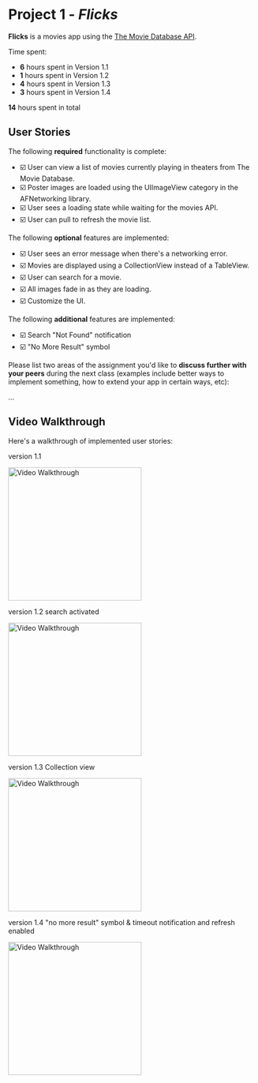 # Project 1 - *Flicks*

**Flicks** is a movies app using the [The Movie Database API](http://docs.themoviedb.apiary.io/#).

Time spent: 

- **6** hours spent in Version 1.1
- **1** hours spent in Version 1.2
- **4** hours spent in Version 1.3
- **3** hours spent in Version 1.4

**14** hours spent in total


## User Stories

The following **required** functionality is complete:

- ☑️ User can view a list of movies currently playing in theaters from The Movie Database. 
- ☑️ Poster images are loaded using the UIImageView category in the AFNetworking library.
- ☑️ User sees a loading state while waiting for the movies API.
- ☑️ User can pull to refresh the movie list.

The following **optional** features are implemented:

- ☑️ User sees an error message when there's a networking error.
- ☑️ Movies are displayed using a CollectionView instead of a TableView.
- ☑️ User can search for a movie.
- ☑️ All images fade in as they are loading.
- ☑️ Customize the UI.

The following **additional** features are implemented:

- ☑️ Search "Not Found" notification
- ☑️ "No More Result" symbol

Please list two areas of the assignment you'd like to **discuss further with your peers** during the next class (examples include better ways to implement something, how to extend your app in certain ways, etc):

...

## Video Walkthrough 

Here's a walkthrough of implemented user stories:

version 1.1

<img src='https://github.com/sine27/Flicks/blob/master/demo/assign1-1.gif' title='tip calculation' width='270' alt='Video Walkthrough' />

version 1.2 search activated

<img src='https://github.com/sine27/Flicks/blob/master/demo/assign1-2search.gif' title='tip calculation' width='270' alt='Video Walkthrough' />

version 1.3 Collection view

<img src='https://github.com/sine27/Flicks/blob/master/demo/assign1-3collection.gif' title='tip calculation' width='270' alt='Video Walkthrough' />

version 1.4 "no more result" symbol & timeout notification and refresh enabled

<img src='https://github.com/sine27/Flicks/blob/master/demo/assign1-4timeout.gif' title='tip calculation' width='270' alt='Video Walkthrough' />
